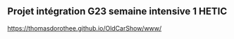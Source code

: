 ## Projet intégration G23 semaine intensive 1 HETIC

https://thomasdorothee.github.io/OldCarShow/www/
